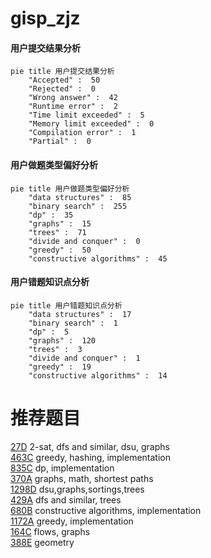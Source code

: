 # gisp_zjz

<!-- tabs:start -->



#### **用户提交结果分析**

```mermaid
pie title 用户提交结果分析
    "Accepted" :  50
    "Rejected" :  0
    "Wrong answer" :  42
    "Runtime error" :  2
    "Time limit exceeded" :  5
    "Memory limit exceeded" :  0
    "Compilation error" :  1
    "Partial" :  0
```

#### **用户做题类型偏好分析**

```mermaid
pie title 用户做题类型偏好分析
    "data structures" :  85
    "binary search" :  255
    "dp" :  35
    "graphs" :  15
    "trees" :  71
    "divide and conquer" :  0
    "greedy" :  50
    "constructive algorithms" :  45
```
#### **用户错题知识点分析**

```mermaid
pie title 用户错题知识点分析
    "data structures" :  17
    "binary search" :  1
    "dp" :  5
    "graphs" :  120
    "trees" :  3
    "divide and conquer" :  1
    "greedy" :  19
    "constructive algorithms" :  14
```



<!-- tabs:end -->
# 推荐题目
[27D](https://codeforces.com/contest/27/problem/D)		2-sat,
                        dfs and similar,
                        dsu,
                        graphs		  
[463C](https://codeforces.com/contest/463/problem/C)		greedy,
                        hashing,
                        implementation		  
[835C](https://codeforces.com/contest/835/problem/C)		dp,
                        implementation		  
[370A](https://codeforces.com/contest/370/problem/A)		graphs,
                        math,
                        shortest paths		  
[1298D](https://codeforces.com/contest/1298/problem/D)		dsu,graphs,sortings,trees		  
[429A](https://codeforces.com/contest/429/problem/A)		dfs and similar,
                        trees		  
[680B](https://codeforces.com/contest/680/problem/B)		constructive algorithms,
                        implementation		  
[1172A](https://codeforces.com/contest/1172/problem/A)		greedy,
                        implementation		  
[164C](https://codeforces.com/contest/164/problem/C)		flows,
                        graphs		  
[388E](https://codeforces.com/contest/388/problem/E)		geometry		  
